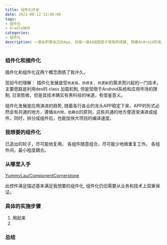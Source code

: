 ```yaml
---
title: 组件化开发
date: 2021-08-12 11:06:00
tags:
- 组件化
- Gradle插件
categories:
- 组件化
description: 一直在积累自己的App, 但是一直纠结困惑于框架的搭建, 随着Android的发展，到如今组件化是我比较认可的架构和方式，借着再次起航博客之机，就以组件化的学习来开始尝试新一轮的博客写作方式。
---
```


### 组件化和插件化

插件化和组件化这两个概念困惑了我许久。

现如今的理解：
插件化发展是受`免发版，热修复, 热更新`的需求而兴起的一门技术，主要思路是利用dex的 class 加载机制, 但是受限于Android系统和应用市场的限制, 日渐势微，但是其技术确实有黑科技的味道，有借鉴意义。

组件化发展是应用演进的趋势, 随着各行各业的龙头APP稳定下来，APP的形式必然会有共通的地方，遵循`高内聚，低耦合`的原则，这些共通的地方便逐渐演进成组件。同时，拆分成组件后，也能加快大项目的编译速度。

### 我想要的组件化

已造出的轮子，尽可能地复用。
各组件随意组合，尽可能少地做重复工作。
各组件间，最小程度耦合。

### 从哪里入手

[YummyLau/ComponentCornerstone](https://github.com/YummyLau/ComponentCornerstone)

此控件满足描述基本满足我想要的组件化, 组件化仍旧需要从业务和技术上双重保证。

### 具体的实施步骤
1. 用起来
2. 

### 总结
